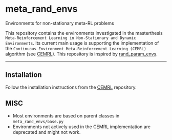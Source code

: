 # meta_rand_envs
Environments for non-stationary meta-RL problems

This repository contains the environments investigated in the masterthesis `Meta-Reinforcement Learning in Non-Stationary and Dynamic Environments`.
Its current main usage is supporting the implementation of the `Continuous Environment Meta-Reinforcement Learning (CEMRL)`
algorithm (see [CEMRL](https://github.com/LerchD/cemrl_thesis)).
This repository is inspired by [rand_param_envs](https://github.com/dennisl88/rand_param_envs).

--------------------------------------

## Installation
Follow the installation instructions from the [CEMRL](https://github.com/LerchD/cemrl_thesis) repository.

## MISC
- Most environments are based on parent classes in `meta_rand_envs/base.py`
- Environments not actively used in the CEMRL implementation are deprecated and might not work.

